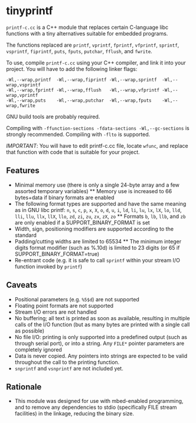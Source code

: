 # tinyprintf

`printf-c.cc` is a C++ module that replaces certain C-language libc functions
with a tiny alternatives suitable for embedded programs.

The functions replaced are `printf`, `vprintf`, `fprintf`, `vfprintf`, `sprintf`, `vsprintf`, `fiprintf`, `puts`, `fputs`, `putchar`, `fflush`, and `fwrite`.

To use, compile `printf-c.cc` using your C++ compiler, and link it into your project.
You will have to add the following linker flags:

    -Wl,--wrap,printf  -Wl,--wrap,fiprintf -Wl,--wrap,sprintf  -Wl,--wrap,vsprintf    
    -Wl,--wrap,fprintf -Wl,--wrap,fflush   -Wl,--wrap,vfprintf -Wl,--wrap,vprintf    
    -Wl,--wrap,puts    -Wl,--wrap,putchar  -Wl,--wrap,fputs    -Wl,--wrap,fwrite    

GNU build tools are probably required.

Compiling with `-ffunction-sections -fdata-sections -Wl,--gc-sections` is strongly recommended.
Compiling with `-flto` is supported.

*IMPORTANT*: You will have to edit printf-c.cc file, locate `wfunc`,
and replace that function with code that is suitable for your project.

## Features

* Minimal memory use (there is only a single 24-byte array and a few assorted temporary variables)
** Memory use is increased to 66 bytes+data if binary formats are enabled
* The following format types are supported and have the same meaning as in GNU libc printf: `n`, `s`, `c`, `p`, `x`, `X`, `o`, `d`, `u`, `i`, `ld`, `li`, `lu`, `lx`, `lX`, `lo`, `lld`, `lli`, `llu`, `llx`, `llX`, `llo`, `zd`, `zi`, `zu`, `zx`, `zX`, `zo`
** Formats `b`, `lb`, `llb`, and `zb` are only enabled if a SUPPORT_BINARY_FORMAT is set
* Width, sign, positioning modifiers are supported according to the standard
* Padding/cutting widths are limited to 65534
** The minimum integer digits format modifier (such as %.10d) is limited to 23 digits (or 65 if SUPPORT_BINARY_FORMAT=true)
* Re-entrant code (e.g. it is safe to call `sprintf` within your stream I/O function invoked by `printf`)

## Caveats

* Positional parameters (e.g. `%5$d`) are not supported
* Floating point formats are not supported
* Stream I/O errors are not handled
* No buffering; all text is printed as soon as available, resulting in multiple calls of the I/O function (but as many bytes are printed with a single call as possible)
* No file I/O: printing is only supported into a predefined output (such as through serial port), or into a string. Any `FILE*` pointer parameters are completely ignored
* Data is never copied. Any pointers into strings are expected to be valid throughout the call to the printing function.
* `snprintf` and `vsnprintf` are not included yet.

## Rationale

* This module was designed for use with mbed-enabled programming, and to remove any dependencies to stdio (specifically FILE stream facilities) in the linkage, reducing the binary size.
